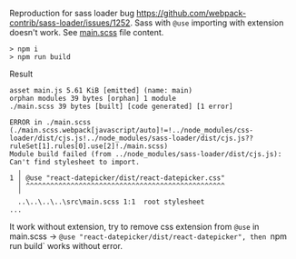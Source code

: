 Reproduction for sass loader bug https://github.com/webpack-contrib/sass-loader/issues/1252.
Sass with `@use` importing with extension doesn't work. See [main.scss](https://github.com/MirKml/sass-loader-bug/blob/main/src/main.scss) file content.


```
> npm i
> npm run build
```

Result 
```
asset main.js 5.61 KiB [emitted] (name: main)
orphan modules 39 bytes [orphan] 1 module
./main.scss 39 bytes [built] [code generated] [1 error]

ERROR in ./main.scss (./main.scss.webpack[javascript/auto]!=!../node_modules/css-loader/dist/cjs.js!../node_modules/sass-loader/dist/cjs.js??ruleSet[1].rules[0].use[2]!./main.scss)
Module build failed (from ../node_modules/sass-loader/dist/cjs.js):
Can't find stylesheet to import.
  ╷
1 │ @use "react-datepicker/dist/react-datepicker.css"
  │ ^^^^^^^^^^^^^^^^^^^^^^^^^^^^^^^^^^^^^^^^^^^^^^^^^
  ╵
  ..\..\..\..\src\main.scss 1:1  root stylesheet
...
```

It work without extension, try to remove css extension from `@use` in main.scss -> `@use "react-datepicker/dist/react-datepicker", then `npm run build` works without error.
